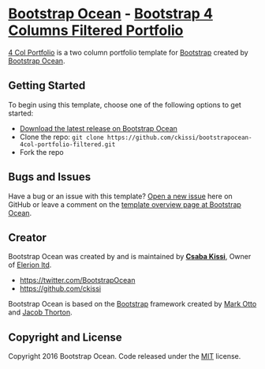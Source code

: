 # [Bootstrap Ocean](http://www.bootstrapocean.com/) - [Bootstrap 4 Columns Filtered Portfolio](http://www.bootstrapocean.com/theme/preview/bootstrapocean-3col-portfolio-filtered/)

[4 Col Portfolio](http://www.bootstrapocean.com/theme/preview/bootstrapocean-4col-portfolio-filtered/) is a two column portfolio template for [Bootstrap](http://www.bootstrapocean.com/) created by [Bootstrap Ocean](http://www.bootstrapocean.com/).

## Getting Started

To begin using this template, choose one of the following options to get started:
* [Download the latest release on Bootstrap Ocean](http://www.bootstrapocean.com/theme/bootstrapocean-4col-portfolio-filtered/)
* Clone the repo: `git clone https://github.com/ckissi/bootstrapocean-4col-portfolio-filtered.git`
* Fork the repo

## Bugs and Issues

Have a bug or an issue with this template? [Open a new issue](https://github.com/ckissi/bootstrapocean-4col-portfolio-filtered/issues) here on GitHub or leave a comment on the [template overview page at Bootstrap Ocean](http://www.bootstrapocean.com/theme/preview/bootstrapocean-4col-portfolio-filtered/).

## Creator

Bootstrap Ocean was created by and is maintained by **[Csaba Kissi](http://www.elerion.com/)**, Owner of [Elerion ltd](http://www.elerion.com/).

* https://twitter.com/BootstrapOcean
* https://github.com/ckissi

Bootstrap Ocean is based on the [Bootstrap](http://getbootstrap.com/) framework created by [Mark Otto](https://twitter.com/mdo) and [Jacob Thorton](https://twitter.com/fat).

## Copyright and License

Copyright 2016 Bootstrap Ocean. Code released under the [MIT](https://github.com/ckissi/bootstrapocean-4col-portfolio-filtered/LICENSE) license.